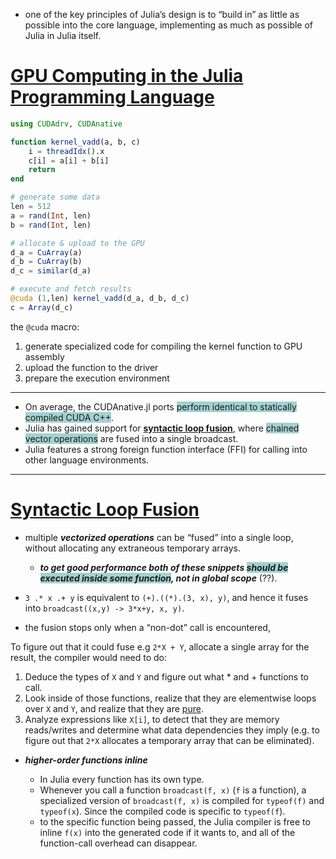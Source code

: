 * one of the key principles of Julia’s design is to “build in” as little as possible into the core language, implementing as much as possible of Julia in Julia itself.

# [GPU Computing in the Julia Programming Language](https://devblogs.nvidia.com/gpu-computing-julia-programming-language/)

```julia
using CUDAdrv, CUDAnative

function kernel_vadd(a, b, c)
    i = threadIdx().x
    c[i] = a[i] + b[i]
    return
end

# generate some data
len = 512
a = rand(Int, len)
b = rand(Int, len)

# allocate & upload to the GPU
d_a = CuArray(a)
d_b = CuArray(b)
d_c = similar(d_a)

# execute and fetch results
@cuda (1,len) kernel_vadd(d_a, d_b, d_c)
c = Array(d_c)
```

the `@cuda` macro:

1. generate specialized code for compiling the kernel function to GPU assembly
1. upload the function to the driver
1. prepare the execution environment

---
* On average, the CUDAnative.jl ports <span style="background-color:#A3D1D1;">perform identical to statically compiled CUDA C++</span>.
* Julia has gained support for **[syntactic loop fusion](https://julialang.org/blog/2017/01/moredots)**, where <span style="background-color:#A3D1D1;">chained vector operations</span> are fused into a single broadcast.
* Julia features a strong foreign function interface (FFI) for calling into other language environments.

---

# [Syntactic Loop Fusion](https://julialang.org/blog/2017/01/moredots)

* multiple _**vectorized operations**_ can be “fused” into a single loop, without allocating any extraneous temporary arrays.
  * _**to get good performance both of these snippets <span style="background-color:#A3D1D1;">should be executed inside some function</span>, not in global scope**_ (??).

* `3 .* x .+ y` is equivalent to `(+).((*).(3, x), y)`, and hence it fuses into `broadcast((x,y) -> 3*x+y, x, y)`.
* the fusion stops only when a “non-dot” call is encountered,

To figure out that it could fuse e.g `2*X + Y`, allocate a single array for the result, the compiler would need to do:

1. Deduce the types of `X` and `Y` and figure out what * and + functions to call.
2. Look inside of those functions, realize that they are elementwise loops over `X` and `Y`, and realize that they are [pure](https://en.wikipedia.org/wiki/Pure_function).
3. Analyze expressions like `X[i]`, to detect that they are memory reads/writes and determine what data dependencies they imply (e.g. to figure out that `2*X` allocates a temporary array that can be eliminated).

* _**higher-order functions inline**_

  * In Julia every function has its own type.
  * Whenever you call a function `broadcast(f, x)` (`f` is a function), a specialized version of `broadcast(f, x)` is compiled for `typeof(f)` and `typeof(x`). Since the compiled code is specific to `typeof(f`).
  * to the specific function being passed, the Julia compiler is free to inline `f(x)` into the generated code if it wants to, and all of the function-call overhead can disappear.
